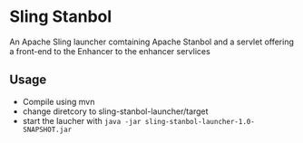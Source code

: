 # Sling Stanbol

An Apache Sling launcher comtaining Apache Stanbol and a servlet offering a
front-end to the Enhancer to the enhancer servlices

## Usage

- Compile using mvn
- change diretcory to sling-stanbol-launcher/target
- start the laucher with `java -jar sling-stanbol-launcher-1.0-SNAPSHOT.jar`